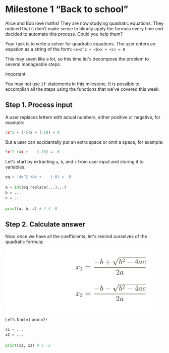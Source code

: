 # Milestone 1 “Back to school”

Alice and Bob love maths! They are now studying quadratic equations. They noticed that it didn’t make sense to blindly apply the formula every time and decided to automate this process. Could you help them?

Your task is to write a solver for quadratic equations. The user enters an equation as a string of the form: `<a>x^2 + <b>x + <c> = 0`

This may seem like a lot, so this time let's decompose the problem to several manageable steps.

> [!IMPORTANT]
> You may not use `if`-statements in this milestone. It is possible to accomplish all the steps using the functions that we've covered this week.

## Step 1. Process input

A user replaces letters with actual numbers, either positive or negative, for example:
```python
5x^2 + (-5)x + (-10) = 0
```
But a user can accidentally put an extra space or omit a space, for example:
```python
5x^2 +4x +    (-10) =  0
```
Let's start by extracting `a`, `b`, and `c` from user input and storing it to variables.
```python
eq = '4x^2 +4x +    (-8) =  0'

a = int(eq.replace(...)...)
b = ...
c = ...

print(a, b, c) # 4 4 -8
```
## Step 2. Calculate answer
Now, once we have all the coefficients, let's remind ourselves of the quadratic formula:

!['The quadratic formula'](1705016957171_image.png "The quadratic formula")

Let's find `x1` and `x2!`
```python
x1 = ...
x2 = ...

print(x1, x2) # 1 -2
```